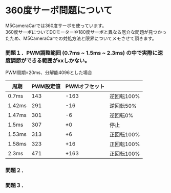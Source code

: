 # 360度サーボ問題について

M5CameraCarでは360度サーボを使っています。  
360度サーボについてDCモーターや180度サーボと異なる厄介な問題が見つかったため、M5CameraCarでの対処方法と限界についてメモさせて頂きます。

### 問題１．PWM調整範囲 (0.7ms ~ 1.5ms ~ 2.3ms) の中で実際に速度調節ができる範囲がxxしかない。

PWM周期=20ms、分解能4096とした場合

| 周期 | PWM設定値 | PWMオフセット | |
| ---- | ---- | ---- | ---- |
| 0.7ms | 143 | -163 | 逆回転100% |
| 1.42ms | 291 | -16 | 逆回転50% |
| 1.47ms | 301 | -6 | 逆回転0% |
| 1.5ms | 307 | ±0 | 停止 |
| 1.53ms | 313 | +6 | 正回転100% |
| 1.58ms | 323 | +16 | 正回転100% |
| 2.3ms | 471 | +163 | 正回転100% |



### 問題２．

### 問題３．
